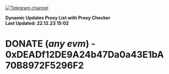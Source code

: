 [![Telegram channel](https://img.shields.io/endpoint?url=https://runkit.io/damiankrawczyk/telegram-badge/branches/master?url=https://t.me/n4z4v0d)](https://t.me/n4z4v0d) 

**Dynamic Updates Proxy List with Proxy Checker**  
**Last Updated: 22.12.23 15:02**

# DONATE (_any evm_) - 0xDEADf12DE9A24b47Da0a43E1bA70B8972F5296F2
